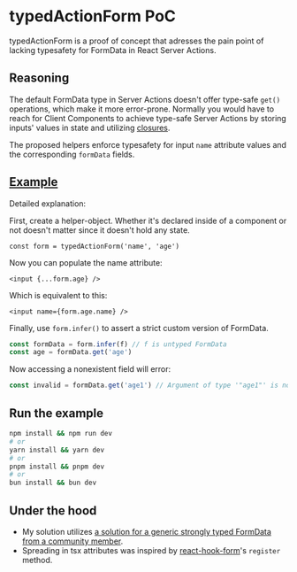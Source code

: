 # typedActionForm PoC

typedActionForm is a proof of concept that adresses the pain point of lacking typesafety for FormData in React Server Actions.

## Reasoning

The default FormData type in Server Actions doesn't offer type-safe `get()` operations, which make it more error-prone. Normally you would have to reach for Client Components to achieve type-safe Server Actions by storing inputs' values in state and utilizing [closures](https://nextjs.org/docs/app/building-your-application/data-fetching/server-actions-and-mutations#closures-and-encryption).

The proposed helpers enforce typesafety for input `name` attribute values and the corresponding `formData` fields.

## [Example](https://github.com/bohdancho/typed-form-action/blob/751bebb2182669ca69228aea2a60863848fc006c/src/app/page.tsx#L3-L33)

Detailed explanation:

First, create a helper-object. Whether it's declared inside of a component or not doesn't matter since it doesn't hold any state.

```tsx
const form = typedActionForm('name', 'age')
```

Now you can populate the name attribute:

```tsx
<input {...form.age} />
```

Which is equivalent to this:

```tsx
<input name={form.age.name} />
```

Finally, use `form.infer()` to assert a strict custom version of FormData.

```ts
const formData = form.infer(f) // f is untyped FormData
const age = formData.get('age')
```

Now accessing a nonexistent field will error:

```ts
const invalid = formData.get('age1') // Argument of type '"age1"' is not assignable to parameter of type '"name" | "age"'. [2345]
```

## Run the example

```bash
npm install && npm run dev
# or
yarn install && yarn dev
# or
pnpm install && pnpm dev
# or
bun install && bun dev
```

## Under the hood

- My solution utilizes [a solution for a generic strongly typed FormData from a community member](https://github.com/microsoft/TypeScript/issues/43797#issuecomment-1311633838).
- Spreading in tsx attributes was inspired by [react-hook-form](https://github.com/react-hook-form/react-hook-form)'s `register` method.
